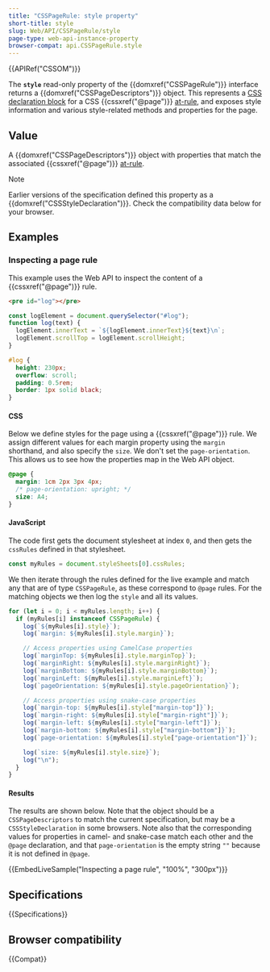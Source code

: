 ```yaml
---
title: "CSSPageRule: style property"
short-title: style
slug: Web/API/CSSPageRule/style
page-type: web-api-instance-property
browser-compat: api.CSSPageRule.style
---
```


{{APIRef("CSSOM")}}

The **`style`** read-only property of the {{domxref("CSSPageRule")}} interface returns a {{domxref("CSSPageDescriptors")}} object.
This represents a [CSS declaration block](/en-US/docs/Web/API/CSS_Object_Model/CSS_Declaration_Block) for a CSS {{cssxref("@page")}} [at-rule](/en-US/docs/Web/CSS/At-rule), and exposes style information and various style-related methods and properties for the page.

## Value

A {{domxref("CSSPageDescriptors")}} object with properties that match the associated {{cssxref("@page")}} [at-rule](/en-US/docs/Web/CSS/At-rule).

> [!NOTE]
> Earlier versions of the specification defined this property as a {{domxref("CSSStyleDeclaration")}}.
> Check the compatibility data below for your browser.

## Examples

### Inspecting a page rule

This example uses the Web API to inspect the content of a {{cssxref("@page")}} rule.

```html hidden
<pre id="log"></pre>
```

```js hidden
const logElement = document.querySelector("#log");
function log(text) {
  logElement.innerText = `${logElement.innerText}${text}\n`;
  logElement.scrollTop = logElement.scrollHeight;
}
```

```css hidden
#log {
  height: 230px;
  overflow: scroll;
  padding: 0.5rem;
  border: 1px solid black;
}
```

#### CSS

Below we define styles for the page using a {{cssxref("@page")}} rule.
We assign different values for each margin property using the `margin` shorthand, and also specify the `size`.
We don't set the `page-orientation`.
This allows us to see how the properties map in the Web API object.

```css
@page {
  margin: 1cm 2px 3px 4px;
  /* page-orientation: upright; */
  size: A4;
}
```

#### JavaScript

The code first gets the document stylesheet at index `0`, and then gets the `cssRules` defined in that stylesheet.

```js
const myRules = document.styleSheets[0].cssRules;
```

We then iterate through the rules defined for the live example and match any that are of type `CSSPageRule`, as these correspond to `@page` rules.
For the matching objects we then log the `style` and all its values.

```js
for (let i = 0; i < myRules.length; i++) {
  if (myRules[i] instanceof CSSPageRule) {
    log(`${myRules[i].style}`);
    log(`margin: ${myRules[i].style.margin}`);

    // Access properties using CamelCase properties
    log(`marginTop: ${myRules[i].style.marginTop}`);
    log(`marginRight: ${myRules[i].style.marginRight}`);
    log(`marginBottom: ${myRules[i].style.marginBottom}`);
    log(`marginLeft: ${myRules[i].style.marginLeft}`);
    log(`pageOrientation: ${myRules[i].style.pageOrientation}`);

    // Access properties using snake-case properties
    log(`margin-top: ${myRules[i].style["margin-top"]}`);
    log(`margin-right: ${myRules[i].style["margin-right"]}`);
    log(`margin-left: ${myRules[i].style["margin-left"]}`);
    log(`margin-bottom: ${myRules[i].style["margin-bottom"]}`);
    log(`page-orientation: ${myRules[i].style["page-orientation"]}`);

    log(`size: ${myRules[i].style.size}`);
    log("\n");
  }
}
```

#### Results

The results are shown below.
Note that the object should be a `CSSPageDescriptors` to match the current specification, but may be a `CSSStyleDeclaration` in some browsers.
Note also that the corresponding values for properties in camel- and snake-case match each other and the `@page` declaration, and that `page-orientation` is the empty string `""` because it is not defined in `@page`.

{{EmbedLiveSample("Inspecting a page rule", "100%", "300px")}}

## Specifications

{{Specifications}}

## Browser compatibility

{{Compat}}
